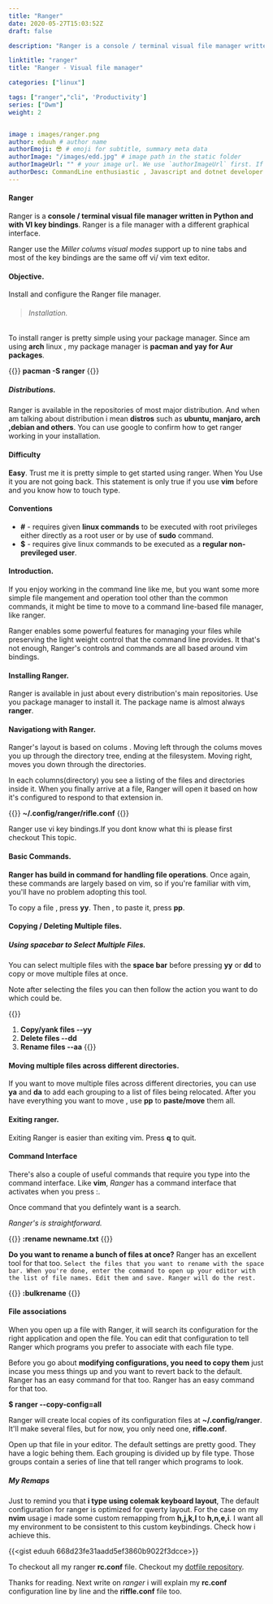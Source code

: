 ```yaml
---
title: "Ranger"
date: 2020-05-27T15:03:52Z
draft: false

description: "Ranger is a console / terminal visual file manager written in Python and with VI key bindings. Ranger is a file manager with a different graphical interface." 

linktitle: "ranger"
title: "Ranger - Visual file manager"

categories: ["linux"]

tags: ["ranger","cli", 'Productivity']
series: ["Dwm"]
weight: 2


image : images/ranger.png
author: eduuh # author name
authorEmoji: 😎 # emoji for subtitle, summary meta data
authorImage: "/images/edd.jpg" # image path in the static folder
authorImageUrl: "" # your image url. We use `authorImageUrl` first. If not set, we use `authorImage`.
authorDesc: CommandLine enthusiastic , Javascript and dotnet developer # author description
---
```


#### **Ranger**

Ranger is a **console / terminal visual file manager written in Python and with VI key bindings**. Ranger is a file manager with a different graphical interface.

Ranger use the _Miller colums visual modes_ support up to nine tabs and most of the key bindings are the same off vi/ vim text editor.

#### Objective.

Install and configure the Ranger file manager.

> ###### Installation.

To install ranger is pretty simple using your package manager. Since am using **arch** linux , my package manager is **pacman and yay for Aur packages**.

{{<boxmd>}}
**pacman -S ranger**
{{</boxmd>}}

##### Distributions.

Ranger is available in the repositories of most major distribution. And when am talking about distribution i mean **distros** such as **ubuntu, manjaro, arch ,debian and others**. You can use google to confirm how to get ranger working in your installation.

#### Difficulty

**Easy**. Trust me it is pretty simple to get started using ranger. When You Use it you are not going back. This statement is only true if you use **vim** before and you know how to touch type.

#### Conventions

- **\#** - requires given **linux commands** to be executed with root privileges either directly as a root user or by use of **sudo** command.
- **\$** - requires give linux commands to be executed as a **regular non-previleged user**.

#### Introduction.

If you enjoy working in the command line like me, but you want some more simple file mangement and operation tool other than the common commands, it might be time to move to a command line-based file manager, like ranger.

Ranger enables some powerful features for managing your files while preserving the light weight control that the command line provides. It that's not enough, Ranger's controls and commands are all based around vim bindings.

#### Installing Ranger.

Ranger is available in just about every distribution's main repositories. Use you package manager to install it. The package name is almost always **ranger**.

#### Navigationg with Ranger.

Ranger's layout is based on colums . Moving left through the colums moves you up through the directory tree, ending at the filesystem. Moving right, moves you down through the directories.

In each columns(directory) you see a listing of the files and directories inside it. When you finally arrive at a file, Ranger will open it based on how it's configured to respond to that extension in.

{{<boxmd>}}
**~/.config/ranger/rifle.conf**
{{</boxmd>}}

Ranger use vi key bindings.If you dont know what thi is please first checkout This topic.

#### Basic Commands.

**Ranger has build in command for handling file operations**. Once again, these commands are largely based on vim, so if you're familiar with vim, you'll have no problem adopting this tool.

To copy a file , press **yy**. Then , to paste it, press **pp**.

#### Copying / Deleting Multiple files.

##### Using spacebar to Select Multiple Files.

You can select multiple files with the **space bar** before pressing **yy** or **dd** to copy or move multiple files at once.

Note after selecting the files you can then follow the action you want to do which could be.

{{<boxmd>}}

1. **Copy/yank files --yy**
2. **Delete files --dd**
3. **Rename files --aa**
   {{</boxmd>}}

#### Moving multiple files across different directories.

If you want to move multiple files across different directories, you can use **ya** and **da** to add each grouping to a list of files being relocated. After you have everything you want to move , use **pp** to **paste/move** them all.

#### Exiting ranger.

Exiting Ranger is easier than exiting vim.
Press **q** to quit.

#### Command Interface

There's also a couple of useful commands that require you type into the command interface. Like **vim**, _Ranger_ has a command interface that activates when you press :.

Once command that you defintely want is a search.

_Ranger's is straightforward._

{{<boxmd>}}
**:rename newname.txt**
{{</boxmd>}}

**Do you want to rename a bunch of files at once?** Ranger has an excellent tool for that too. `Select the files that you want to rename with the space bar. When you're done, enter the command to open up your editor with the list of file names. Edit them and save. Ranger will do the rest.`

{{<boxmd>}}
**:bulkrename**
{{</boxmd>}}

#### File associations

When you open up a file with Ranger, it will search its configuration for the right application and open the file. You can edit that configuration to tell Ranger which programs you prefer to associate with each file type.

Before you go about **modifying configurations, you need to copy them** just incase you mess things up and you want to revert back to the default. Ranger has an easy command for that too. Ranger has an easy command for that too.

**\$ ranger --copy-config=all**

Ranger will create local copies of its configuration files at **~/.config/ranger**. It'll make several files, but for now, you only need one, **rifle.conf**.

Open up that file in your editor. The default settings are pretty good. They have a logic behing them. Each grouping is divided up by file type. Those groups contain a series of line that tell ranger which programs to look.

##### My Remaps

Just to remind you that **i type using colemak keyboard layout**, The default configuration for ranger is optimized for qwerty layout. For the case on my **nvim** usage i made some custom remapping from **h,j,k,l** to **h,n,e,i**. I want all my environment to be consistent to this custom keybindings. Check how i achieve this.

{{<gist eduuh 668d23fe31aadd5ef3860b9022f3dcce>}}

To checkout all my ranger **rc.conf** file. Checkout my [dotfile repository](https://github.com/eduuh/dotfiles/blob/master/.config/ranger/rc.conf).

Thanks for reading. Next write on _ranger_ i will explain my **rc.conf** configuration line by line and the **riffle.conf** file too.
